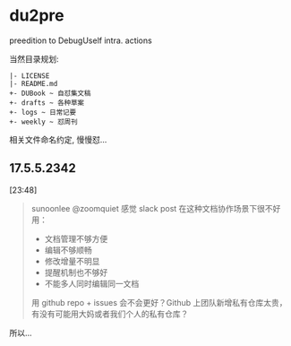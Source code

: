 # du2pre
preedition to DebugUself intra. actions

当然目录规划:

    |- LICENSE
    |- README.md
    +- DUBook ~ 自怼集文稿
    +- drafts ~ 各种草案
    +- logs ~ 日常记要
    +- weekly ~ 怼周刊

相关文件命名约定, 慢慢怼...


## 17.5.5.2342

[23:48]  

> sunoonlee @zoomquiet 感觉 slack post 在这种文档协作场景下很不好用：
> - 文档管理不够方便
> - 编辑不够顺畅
> - 修改增量不明显
> - 提醒机制也不够好
> - 不能多人同时编辑同一文档
> 
> 用 github repo + issues 会不会更好？Github 上团队新增私有仓库太贵，有没有可能用大妈或者我们个人的私有仓库？

所以...


